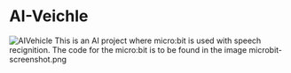 # AI-Veichle
![AIVehicle](https://user-images.githubusercontent.com/77015337/176580657-12a3cc70-bec1-4b8a-96d6-4404b8a15371.jpg)
This is an AI project where micro:bit is used with speech recignition. The code for the micro:bit is to be found in the image microbit-screenshot.png
